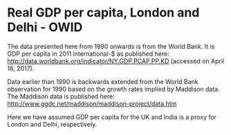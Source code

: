 # Real GDP per capita, London and Delhi - OWID

The data presented here from 1990 onwards is from the World Bank. It is GDP per capita in 2011 international-$ as published here: http://data.worldbank.org/indicator/NY.GDP.PCAP.PP.KD (accessed on April 16, 2017).

Data earlier than 1990 is backwards extended from the World Bank observation for 1990 based on the growth rates implied by Maddison data. The Maddison data is published here: http://www.ggdc.net/maddison/maddison-project/data.htm

Here we have assumed GDP per capita for the UK and India is a proxy for London and Delhi, respectively.